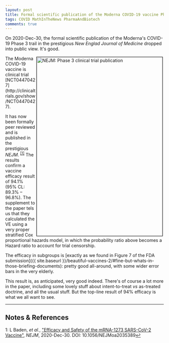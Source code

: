 ```yaml
---
layout: post
title: Formal scientific publication of the Moderna COVID-19 vaccine Phase 3 trial
tags: COVID MathInTheNews PharmaAndBiotech 
comments: true
---
```


On 2020-Dec-30, the formal scientific publication of the Moderna's COVID-19 Phase 3 trail
in the prestigious _New Englad Journal of Medicine_ dropped into public view.  It's good.  

<img src="{{ site.baseurl }}/images/2021-01-03-moderna-vaccine-publication-nejm.jpg" width="400" height="569" alt="NEJM: Phase 3 clinical trial publication" title="y" style="float: right; margin: 3px 3px 3px 3px; border: 1px solid #000000;"/>
The Moderna COVID-19 vaccine is clinical trial 
[NCT04470427](http://clinicaltrials.gov/show/NCT04470427).  

It has now been formally peer
reviewed and is published in the prestigious _NEJM_. <sup id="fn1a">[[1]](#fn1)</sup>
The results confirm a vaccine efficacy result of 94.1% (95% CL: 89.3% &ndash; 96.8%).
The supplement to the paper tels us that they calculated the VE using a very proper stratified Cox
proportional hazards model, in which the probability ratio above becomes a Hazard ratio to
account for trial censorship.  

The efficacy in subgroups is [exactly as we found in Figure 7 of the FDA submission]({{ site.baseurl }}/beautiful-vaccines-2/#fine-but-whats-in-those-briefing-documents): 
pretty good all-around, with some wider error bars in the very elderly.  

This result is, as anticipated, very good indeed.  There's of course a lot more in the
paper, including some lovely stuff about intent-to-treat _vs_ as-treated doctrine, and all
the usual stuff.  But the top-line result of 94% efficacy is what we all want to see.  

---

## Notes &amp; References  

<!--
<sup id="fn1a">[[1]](#fn1)</sup>
<a id="fn1">1</a>: [↩](#fn1a)  
-->

<a id="fn1">1</a>: L Baden, _et al._, ["Efficacy and Safety of the mRNA-1273 SARS-CoV-2 Vaccine"](https://www.nejm.org/doi/10.1056/NEJMoa2035389), _NEJM_, 2020-Dec-30.  DOI: 10.1056/NEJMoa2035389[↩](#fn1a)  

